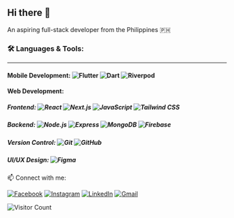 ## Hi there 👋

An aspiring full-stack developer from the Philippines 🇵🇭
<!--
**louith/louith** is a ✨ _special_ ✨ repository because its `README.md` (this file) appears on your GitHub profile.

Here are some ideas to get you started:

- 🔭 I’m currently working on ...
- 🌱 I’m currently learning ...
- 👯 I’m looking to collaborate on ...
- 🤔 I’m looking for help with ...
- 💬 Ask me about ...
- 📫 How to reach me: ...
- 😄 Pronouns: ...
- ⚡ Fun fact: ...
-->

### 🛠️ Languages & Tools:
---
#### Mobile Development: ![Flutter](https://img.shields.io/badge/Flutter-02569B?style=flat&logo=flutter&logoColor=white) ![Dart](https://img.shields.io/badge/Dart-0175C2?style=flat&logo=dart&logoColor=white) ![Riverpod](https://img.shields.io/badge/Riverpod-59D5E0?style=flat&logo=riverpod&logoColor=white)

#### Web Development: 
##### Frontend: ![React](https://img.shields.io/badge/React-61DAFB?style=flat&logo=react&logoColor=black) ![Next.js](https://img.shields.io/badge/Next.js-000000?style=flat&logo=next.js&logoColor=white) ![JavaScript](https://img.shields.io/badge/JavaScript-F7DF1E?style=flat&logo=javascript&logoColor=black) ![Tailwind CSS](https://img.shields.io/badge/Tailwind_CSS-38B2AC?style=flat&logo=tailwind-css&logoColor=white)

##### Backend: ![Node.js](https://img.shields.io/badge/Node.js-339933?style=flat&logo=node.js&logoColor=white) ![Express](https://img.shields.io/badge/Express.js-404D59?style=flat&logo=express&logoColor=white) ![MongoDB](https://img.shields.io/badge/MongoDB-4EA94B?style=flat&logo=mongodb&logoColor=white) ![Firebase](https://img.shields.io/badge/Firebase-FFCA28?style=flat&logo=firebase&logoColor=black)

##### Version Control: ![Git](https://img.shields.io/badge/Git-F05032?style=flat&logo=git&logoColor=white) ![GitHub](https://img.shields.io/badge/GitHub-181717?style=flat&logo=github&logoColor=white) 
##### UI/UX Design: ![Figma](https://img.shields.io/badge/Figma-F24E1E?style=flat&logo=figma&logoColor=white)


📫 Connect with me:

[![Facebook](https://img.shields.io/badge/Facebook-1877F2?style=flat&logo=facebook&logoColor=white)](https://www.facebook.com/louiselynne.seprado)
[![Instagram](https://img.shields.io/badge/Instagram-E4405F?style=flat&logo=instagram&logoColor=white)](https://www.instagram.com/loyselll/)
[![LinkedIn](https://img.shields.io/badge/LinkedIn-0A66C2?style=flat&logo=linkedin&logoColor=white)](https://www.linkedin.com/in/louise-lynne-seprado-78bb22256/)
[![Gmail](https://img.shields.io/badge/Email-D14836?style=flat&logo=gmail&logoColor=white)](mailto:llcseprado@gmail.com)

![Visitor Count](https://komarev.com/ghpvc/?username=sepradoloys&color=blue)
